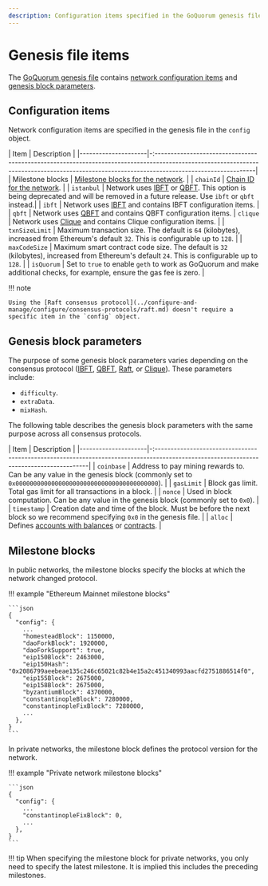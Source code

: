 ```yaml
---
description: Configuration items specified in the GoQuorum genesis file
---
```


# Genesis file items

The [GoQuorum genesis file](../configure-and-manage/configure/genesis-file/genesis-options.md) contains [network configuration items](#configuration-items)
and [genesis block parameters](#genesis-block-parameters).

## Configuration items

Network configuration items are specified in the genesis file in the `config` object.

| Item                | Description                                                                                                                                                                                 |
|---------------------|-:-------------------------------------------------------------------------------------------------------------------------------------------------------------------------------------------|
| Milestone blocks    | [Milestone blocks for the network](#milestone-blocks).                                                                                                                                      |
| `chainId`           | [Chain ID for the network](../concepts/network-and-chain-id.md).                                                                                                                               |
| `istanbul`          | Network uses [IBFT](../configure-and-manage/configure/consensus-protocols/ibft.md) or [QBFT](../configure-and-manage/configure/consensus-protocols/qbft.md). This option is being deprecated and will be removed in a future release. Use `ibft` or `qbft` instead.|
| `ibft`              | Network uses [IBFT](../configure-and-manage/configure/consensus-protocols/ibft.md) and contains IBFT configuration items.                                                         |
| `qbft`              | Network uses [QBFT](../configure-and-manage/configure/consensus-protocols/qbft.md) and contains QBFT configuration items.
| `clique`            | Network uses [Clique](../configure-and-manage/configure/consensus-protocols/clique.md) and contains Clique configuration items.                                                                  |
| `txnSizeLimit`      | Maximum transaction size. The default is `64` (kilobytes), increased from Ethereum's default `32`. This is configurable up to `128`.                                                        |
| `maxCodeSize`       | Maximum smart contract code size. The default is `32` (kilobytes), increased from Ethereum's default `24`. This is configurable up to `128`.                                                |
| `isQuorum`          | Set to `true` to enable `geth` to work as GoQuorum and make additional checks, for example, ensure the gas fee is zero.                                                                     |

!!! note

    Using the [Raft consensus protocol](../configure-and-manage/configure/consensus-protocols/raft.md) doesn't require a specific item in the `config` object.

## Genesis block parameters

The purpose of some genesis block parameters varies depending on the consensus protocol ([IBFT](../configure-and-manage/configure/consensus-protocols/ibft.md),
[QBFT](../configure-and-manage/configure/consensus-protocols/qbft.md), [Raft](../configure-and-manage/configure/consensus-protocols/raft.md), or
[Clique](../configure-and-manage/configure/consensus-protocols/clique.md)).
These parameters include:

* `difficulty`.
* `extraData`.
* `mixHash`.

The following table describes the genesis block parameters with the same purpose across all
consensus protocols.

| Item                | Description                                                                                                                             |
|---------------------|-:---------------------------------------------------------------------------------------------------------------------------------------|
| `coinbase`          | Address to pay mining rewards to. Can be any value in the genesis block (commonly set to `0x0000000000000000000000000000000000000000`). |
| `gasLimit`          | Block gas limit. Total gas limit for all transactions in a block.                                                                       |
| `nonce`             | Used in block computation. Can be any value in the genesis block (commonly set to `0x0`).                                               |
| `timestamp`         | Creation date and time of the block. Must be before the next block so we recommend specifying `0x0` in the genesis file.                |
| `alloc`             | Defines [accounts with balances](accounts-for-testing.md) or [contracts](../configure-and-manage/configure/genesis-file/contracts-in-genesis.md).                   |

## Milestone blocks

In public networks, the milestone blocks specify the blocks at which the network changed protocol.

!!! example "Ethereum Mainnet milestone blocks"

    ```json
    {
      "config": {
        ...
        "homesteadBlock": 1150000,
        "daoForkBlock": 1920000,
        "daoForkSupport": true,
        "eip150Block": 2463000,
        "eip150Hash": "0x2086799aeebeae135c246c65021c82b4e15a2c451340993aacfd2751886514f0",
        "eip155Block": 2675000,
        "eip158Block": 2675000,
        "byzantiumBlock": 4370000,
        "constantinopleBlock": 7280000,
        "constantinopleFixBlock": 7280000,
        ...
      },
    }
    ```

In private networks, the milestone block defines the protocol version for the network.

!!! example "Private network milestone blocks"

    ```json
    {
      "config": {
        ...
        "constantinopleFixBlock": 0,
        ...
      },
    }
    ```

!!! tip
    When specifying the milestone block for private networks, you only need to specify the latest milestone.
    It is implied this includes the preceding milestones.
